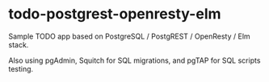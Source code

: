 # todo-postgrest-openresty-elm
Sample TODO app based on PostgreSQL / PostgREST / OpenResty / Elm stack.

Also using pgAdmin, Squitch for SQL migrations, and pgTAP for SQL scripts testing.
